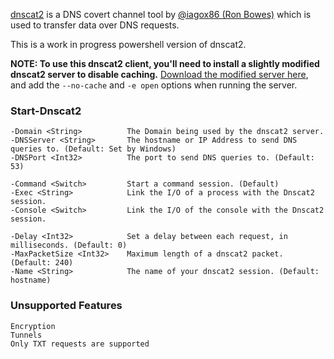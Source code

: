 [dnscat2](https://github.com/iagox86/dnscat2) is a DNS covert channel tool by [@iagox86 (Ron Bowes)](https://blog.skullsecurity.org/) which is used to transfer data over DNS requests.

This is a work in progress powershell version of dnscat2.

**NOTE: To use this dnscat2 client, you'll need to install a slightly modified dnscat2 server to disable caching.** [Download the modified server here](https://github.com/lukebaggett/dnscat2), and add the `--no-cache` and `-e open` options when running the server.


### Start-Dnscat2

    -Domain <String>          The Domain being used by the dnscat2 server.
    -DNSServer <String>       The hostname or IP Address to send DNS queries to. (Default: Set by Windows)
    -DNSPort <Int32>          The port to send DNS queries to. (Default: 53)
    
    -Command <Switch>         Start a command session. (Default)
    -Exec <String>            Link the I/O of a process with the Dnscat2 session.
    -Console <Switch>         Link the I/O of the console with the Dnscat2 session.
    
    -Delay <Int32>            Set a delay between each request, in milliseconds. (Default: 0)
    -MaxPacketSize <Int32>    Maximum length of a dnscat2 packet. (Default: 240)
    -Name <String>            The name of your dnscat2 session. (Default: hostname)


### Unsupported Features
    Encryption
    Tunnels
    Only TXT requests are supported
